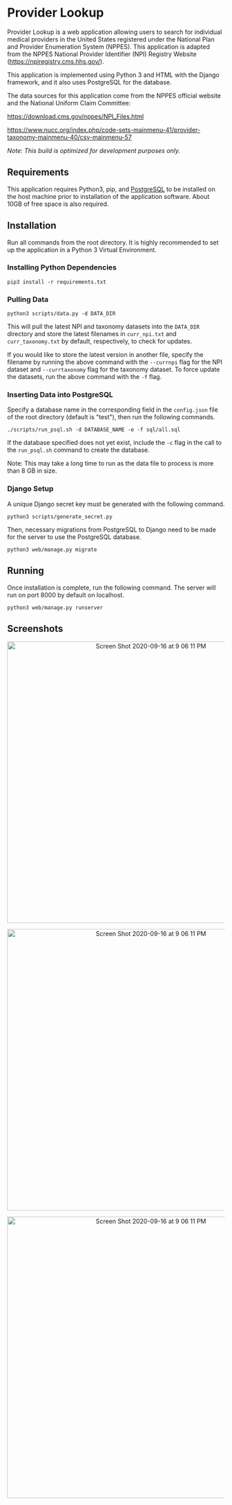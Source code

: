 # Provider Lookup

Provider Lookup is a web application allowing users to search for individual medical providers in the United States registered under the National Plan and Provider Enumeration System (NPPES). This application is adapted from the NPPES National Provider Identifier (NPI) Registry Website (https://npiregistry.cms.hhs.gov/).

This application is implemented using Python 3 and HTML with the Django framework, and it also uses PostgreSQL for the database.

The data sources for this application come from the NPPES official website and the National Uniform Claim Committee: 

https://download.cms.gov/nppes/NPI_Files.html

https://www.nucc.org/index.php/code-sets-mainmenu-41/provider-taxonomy-mainmenu-40/csv-mainmenu-57

*Note: This build is optimized for development purposes only.*

## Requirements

This application requires Python3, pip, and [PostgreSQL](
https://www.postgresql.org/download) to be installed on the host machine prior to installation of the application software. About 10GB of free space is also required.

## Installation
Run all commands from the root directory. It is highly recommended to set up the application in a Python 3 Virtual Environment.

### Installing Python Dependencies
```commandline
pip3 install -r requirements.txt
```

### Pulling Data

```commandline
python3 scripts/data.py -d DATA_DIR
```
This will pull the latest NPI and taxonomy datasets  into the ```DATA_DIR``` directory and store the latest filenames in ```curr_npi.txt``` and ```curr_taxonomy.txt``` by default, respectively, to check for updates. 

If you would like to store the latest version in another file, specify the filename by running the above command with the ``--currnpi`` flag for the NPI dataset and ```--currtaxonomy``` flag for the taxonomy dataset. To force update the datasets, run the above command with the ```-f``` flag.

### Inserting Data into PostgreSQL

Specify a database name in the corresponding field in the ```config.json``` file of the root directory (default is "test"), then run the following commands.
```commandline
./scripts/run_psql.sh -d DATABASE_NAME -e -f sql/all.sql
```
If the database specified does not yet exist, include the ```-c``` flag in the call to the ```run_psql.sh``` command to create the database.

Note: This may take a long time to run as the data file to process is more than 8 GB in size.

### Django Setup

A unique Django secret key must be generated with the following command.
```commandline
python3 scripts/generate_secret.py
```

Then, necessary migrations from PostgreSQL to Django need to be made for the server to use the PostgreSQL database.

```commandline
python3 web/manage.py migrate
```

## Running

Once installation is complete, run the following command.
The server will run on port 8000 by default on localhost.

```commandline
python3 web/manage.py runserver
```
## Screenshots
<p align="center">
<img width="650" alt="Screen Shot 2020-09-16 at 9 06 11 PM" src="https://user-images.githubusercontent.com/29441672/127089060-90563990-8e2e-4e3a-ae81-f2bf90978496.png">
</p>

<p align="center">
<img width="650" alt="Screen Shot 2020-09-16 at 9 06 11 PM" src="https://user-images.githubusercontent.com/29441672/127089139-2e485a86-359b-49f9-9b07-52dcf717b4c4.png">
</p>

<p align="center">
<img width="650" alt="Screen Shot 2020-09-16 at 9 06 11 PM" src="https://user-images.githubusercontent.com/29441672/127089186-588cbc11-adfd-491b-aaa6-9b6322d683e1.png">
</p>










 
